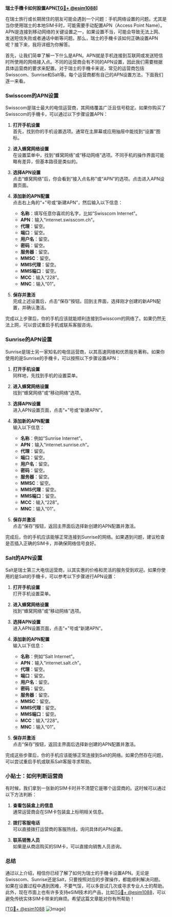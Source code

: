 **瑞士手機卡如何設置APN[[TG💪+ @esim1088](https://t.me/s/esim1088)]**

在瑞士旅行或长期居住的朋友可能会遇到一个问题：手机网络设置的问题。尤其是当你使用瑞士的本地SIM卡时，可能需要手动配置APN（Access Point Name）。APN是连接到移动网络的关键设置之一，如果设置不当，可能会导致无法上网、发送短信失败或者通话中断等问题。那么，瑞士的手機卡该如何正确设置APN呢？接下来，我将详细为你解答。

首先，让我们简单了解一下什么是APN。APN就是手机连接到互联网或发送短信时所使用的网络接入点。不同的运营商会有不同的APN设置，因此我们需要根据具体运营商的要求来配置。对于瑞士的手機卡来说，常见的运营商包括Swisscom、Sunrise和Salt等。每个运营商都有自己的APN设置方法，下面我们逐一来看。

### Swisscom的APN设置

Swisscom是瑞士最大的电信运营商，其网络覆盖广泛且信号稳定。如果你购买了Swisscom的手機卡，可以通过以下步骤设置APN：

1. **打开手机设置**  
   首先，找到你的手机设置选项。通常在主屏幕或应用抽屉中能找到“设置”图标。

2. **进入蜂窝网络设置**  
   在设置菜单中，找到“蜂窝网络”或“移动网络”选项。不同手机的操作界面可能略有差异，但基本路径是类似的。

3. **选择APN设置**  
   点击“蜂窝网络”后，你会看到“接入点名称”或“APN”的选项。点击进入APN设置页面。

4. **添加新的APN配置**  
   点击右上角的“+”号或“新建APN”，然后输入以下信息：
   - **名称**：填写任意你喜欢的名字，比如“Swisscom Internet”。
   - **APN**：输入“internet.swisscom.ch”。
   - **代理**：留空。
   - **端口**：留空。
   - **用户名**：留空。
   - **密码**：留空。
   - **服务器**：留空。
   - **MMSC**：留空。
   - **MMS代理**：留空。
   - **MMS端口**：留空。
   - **MCC**：输入“228”。
   - **MNC**：输入“01”。

5. **保存并激活**  
   完成上述设置后，点击“保存”按钮。回到主界面，选择刚才创建的新APN配置，并确认激活。

完成以上步骤后，你的手机应该就能顺利连接到Swisscom的网络了。如果仍然无法上网，可以尝试重启手机或联系客服咨询。

### Sunrise的APN设置

Sunrise是瑞士另一家知名的电信运营商，以其高速网络和优质服务著称。如果你使用的是Sunrise的手機卡，可以按照以下步骤设置APN：

1. **打开手机设置**  
   同样地，先找到手机的设置菜单。

2. **进入蜂窝网络设置**  
   找到“蜂窝网络”或“移动网络”选项。

3. **选择APN设置**  
   进入APN设置页面，点击“+”号或“新建APN”。

4. **添加新的APN配置**  
   输入以下信息：
   - **名称**：例如“Sunrise Internet”。
   - **APN**：输入“internet.sunrise.ch”。
   - **代理**：留空。
   - **端口**：留空。
   - **用户名**：留空。
   - **密码**：留空。
   - **服务器**：留空。
   - **MMSC**：留空。
   - **MMS代理**：留空。
   - **MMS端口**：留空。
   - **MCC**：输入“228”。
   - **MNC**：输入“01”。

5. **保存并激活**  
   点击“保存”按钮，返回主界面后选择新创建的APN配置并激活。

完成后，你的手机应该能够正常连接到Sunrise的网络。如果遇到问题，建议检查是否插入正确的SIM卡，并确保网络信号良好。

### Salt的APN设置

Salt是瑞士第三大电信运营商，以其实惠的价格和灵活的服务受到欢迎。如果你使用的是Salt的手機卡，可以参考以下步骤进行APN设置：

1. **打开手机设置**  
   打开手机设置菜单。

2. **进入蜂窝网络设置**  
   找到“蜂窝网络”或“移动网络”选项。

3. **选择APN设置**  
   进入APN设置页面，点击“+”号或“新建APN”。

4. **添加新的APN配置**  
   输入以下信息：
   - **名称**：例如“Salt Internet”。
   - **APN**：输入“internet.salt.ch”。
   - **代理**：留空。
   - **端口**：留空。
   - **用户名**：留空。
   - **密码**：留空。
   - **服务器**：留空。
   - **MMSC**：留空。
   - **MMS代理**：留空。
   - **MMS端口**：留空。
   - **MCC**：输入“228”。
   - **MNC**：输入“01”。

5. **保存并激活**  
   点击“保存”按钮，返回主界面后选择新创建的APN配置并激活。

完成这些步骤后，你的手机应该能够正常连接到Salt的网络。如果仍然存在问题，可以尝试重启手机或联系Salt客服寻求帮助。

### 小贴士：如何判断运营商

有时候，我们拿到一张新的SIM卡时并不清楚它是哪个运营商的。这时候可以通过以下方法判断：

1. **查看包装盒上的信息**  
   通常运营商会在SIM卡包装盒上标明相关信息。

2. **拨打客服电话**  
   可以直接拨打运营商的客服热线，询问具体的APN设置。

3. **联系销售人员**  
   如果是从商店购买的SIM卡，可以直接向销售人员咨询。

### 总结

通过以上介绍，相信你已经了解了如何为瑞士的手機卡设置APN。无论是Swisscom、Sunrise还是Salt，只要按照对应的步骤操作，都能顺利解决问题。如果在设置过程中遇到困难，不要气馁，可以多尝试几次或寻求专业人士的帮助。此外，现在市面上也有许多支持eSIM技术的产品，比如[TG💪+ @esim1088](https://t.me/s/esim1088)，可以避免传统实体SIM卡带来的麻烦。希望这篇文章能对你有所帮助！

[[TG💪+ @esim1088](https://t.me/s/esim1088) ![Image](https://i.postimg.cc/4NQfJmqS/Snipaste-2025-05-13-00-14-12.png)]